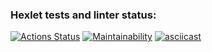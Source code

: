 ### Hexlet tests and linter status:
[![Actions Status](https://github.com/OlegSedykh/java-project-lvl1/workflows/hexlet-check/badge.svg)](https://github.com/OlegSedykh/java-project-lvl1/actions)
[![Maintainability](https://api.codeclimate.com/v1/badges/f58763c5a4616b53828a/maintainability)](https://codeclimate.com/github/OlegSedykh/java-project-lvl1/maintainability)
[![asciicast](https://asciinema.org/a/PSTuVY0JiTwUAuPb3R94tdpCi.svg)](https://asciinema.org/a/PSTuVY0JiTwUAuPb3R94tdpCi)

